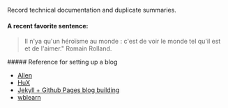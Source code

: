 Record technical documentation and duplicate summaries.
#### A recent favorite sentence:
<blockquote>
<p>Il n'ya qu'un héroïsme au monde : c'est de voir le monde tel qu'il est et de l'aimer." Romain Rolland.</p>
</blockquote>
##### Reference for setting up a blog 

- [Allen][1]
- [HuX][2]
- [Jekyll + Github Pages blog building][3]
- [wblearn][4]

[1]: https://allenwhm.githb.io/
[2]: https://huangxuan.me/
[3]: https://www.jianshu.com/p/9f198d5779e6
[4]: https://wblearn.github.io/
